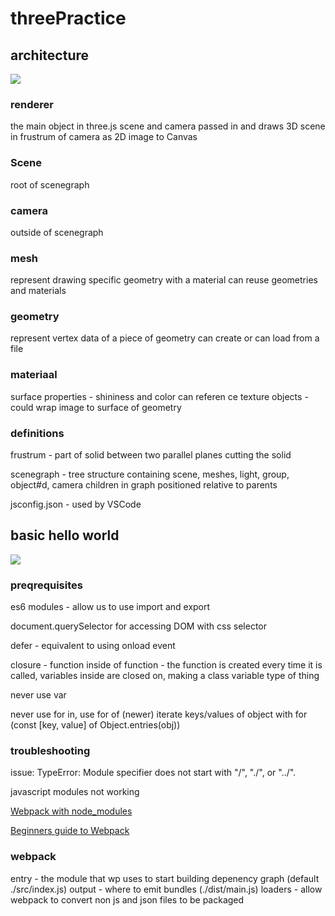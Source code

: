 # threePractice

## architecture 

<img src="https://threejsfundamentals.org/threejs/lessons/resources/images/threejs-structure.svg">

### renderer

the main object in three.js
scene and camera passed in and draws 3D scene in frustrum of camera as 2D image to Canvas

### Scene 

root of scenegraph 

### camera 

outside of scenegraph 

### mesh 

represent drawing specific geometry with a material 
can reuse geometries and materials 

### geometry 

represent vertex data of a piece of geometry
can create or can load from a file 

### materiaal 

surface properties - shininess and color 
can referen ce texture objects - could wrap image to surface of geometry 

### definitions

frustrum - part of solid between two parallel planes cutting the solid

scenegraph - tree structure containing scene, meshes, light, group, object#d, camera 
children in graph positioned relative to parents 

jsconfig.json - used by VSCode

## basic hello world 

<img src="https://threejsfundamentals.org/threejs/lessons/resources/images/threejs-1cube-no-light-scene.svg">

### preqrequisites

es6 modules - allow us to use import and export 
<!-- <script type="module"> must be used in script tag -->

document.querySelector for accessing DOM with css selector

defer - <!-- <element defer> --> equivalent to using onload event

closure - function inside of function - the function is created every time it is called, variables inside are closed on, making a class variable type of thing

never use var

never use for in, use for of (newer)
iterate keys/values of object with for (const [key, value] of Object.entries(obj))

### troubleshooting 

issue: TypeError: Module specifier does not start with "/", "./", or "../".

javascript modules not working

[Webpack with node_modules](https://www.toptal.com/javascript/a-guide-to-managing-webpack-dependencies)

[Beginners guide to Webpack](https://www.sitepoint.com/webpack-beginner-guide/)

### webpack 

entry - the module that wp uses to start building depenency graph (default ./src/index.js)
output - where to emit bundles (./dist/main.js)
loaders - allow webpack to convert non js and json files to be packaged

